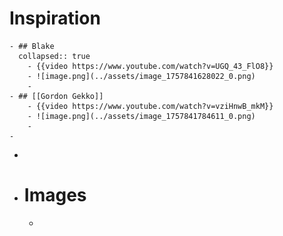# Inspiration
	- ## Blake
	  collapsed:: true
		- {{video https://www.youtube.com/watch?v=UGQ_43_FlO8}}
		- ![image.png](../assets/image_1757841628022_0.png)
		-
	- ## [[Gordon Gekko]]
		- {{video https://www.youtube.com/watch?v=vziHnwB_mkM}}
		- ![image.png](../assets/image_1757841784611_0.png)
		-
	-
-
- # Images
	-